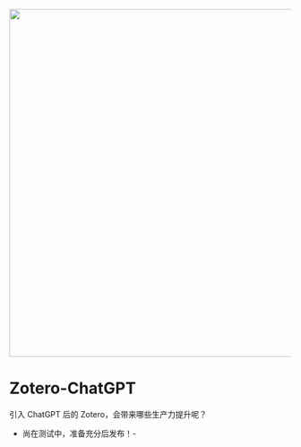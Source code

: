 <p align="center">
  <img src="https://figurebed-iseex.oss-cn-hangzhou.aliyuncs.com/202303051239061.png" width=620 />
</p>

# Zotero-ChatGPT

引入 ChatGPT 后的 Zotero，会带来哪些生产力提升呢？

- 尚在测试中，准备充分后发布！- 
